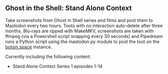 ## Ghost in the Shell: Stand Alone Context

Take screenshots from Ghost in Shell series and films and post them to Mastodon every two hours. Toots with no interaction auto-delete after three months. Blu-rays are ripped with MakeMKV, screenshots are taken with ffmpeg (via a Powershell script snapping every 30 seconds) and Pipedream runs a Python script using the mastodon.py module to post the toot on the [botsin.space](https://botsin.space) instance.

Currently including the following content:

- Stand Alone Context Series 1 episodes 1-14
